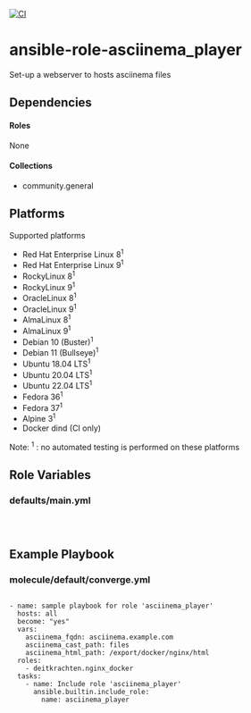 [![CI](https://github.com/de-it-krachten/ansible-role-asciinema_player/workflows/CI/badge.svg?event=push)](https://github.com/de-it-krachten/ansible-role-asciinema_player/actions?query=workflow%3ACI)


# ansible-role-asciinema_player

Set-up a webserver to hosts asciinema files



## Dependencies

#### Roles
None

#### Collections
- community.general

## Platforms

Supported platforms

- Red Hat Enterprise Linux 8<sup>1</sup>
- Red Hat Enterprise Linux 9<sup>1</sup>
- RockyLinux 8<sup>1</sup>
- RockyLinux 9<sup>1</sup>
- OracleLinux 8<sup>1</sup>
- OracleLinux 9<sup>1</sup>
- AlmaLinux 8<sup>1</sup>
- AlmaLinux 9<sup>1</sup>
- Debian 10 (Buster)<sup>1</sup>
- Debian 11 (Bullseye)<sup>1</sup>
- Ubuntu 18.04 LTS<sup>1</sup>
- Ubuntu 20.04 LTS<sup>1</sup>
- Ubuntu 22.04 LTS<sup>1</sup>
- Fedora 36<sup>1</sup>
- Fedora 37<sup>1</sup>
- Alpine 3<sup>1</sup>
- Docker dind (CI only)

Note:
<sup>1</sup> : no automated testing is performed on these platforms

## Role Variables
### defaults/main.yml
<pre><code>

</pre></code>




## Example Playbook
### molecule/default/converge.yml
<pre><code>
- name: sample playbook for role 'asciinema_player'
  hosts: all
  become: "yes"
  vars:
    asciinema_fqdn: asciinema.example.com
    asciinema_cast_path: files
    asciinema_html_path: /export/docker/nginx/html
  roles:
    - deitkrachten.nginx_docker
  tasks:
    - name: Include role 'asciinema_player'
      ansible.builtin.include_role:
        name: asciinema_player
</pre></code>
